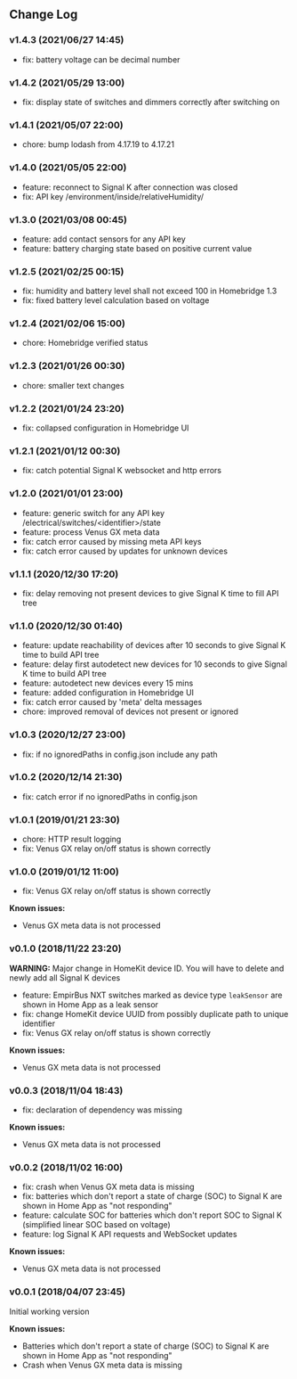 ## Change Log

### v1.4.3 (2021/06/27 14:45)
- fix: battery voltage can be decimal number

### v1.4.2 (2021/05/29 13:00)
- fix: display state of switches and dimmers correctly after switching on

### v1.4.1 (2021/05/07 22:00)
- chore: bump lodash from 4.17.19 to 4.17.21

### v1.4.0 (2021/05/05 22:00)
- feature: reconnect to Signal K after connection was closed
- fix: API key /environment/inside/relativeHumidity/

### v1.3.0 (2021/03/08 00:45)
- feature: add contact sensors for any API key
- feature: battery charging state based on positive current value

### v1.2.5 (2021/02/25 00:15)
- fix: humidity and battery level shall not exceed 100 in Homebridge 1.3
- fix: fixed battery level calculation based on voltage

### v1.2.4 (2021/02/06 15:00)
- chore: Homebridge verified status

### v1.2.3 (2021/01/26 00:30)
- chore: smaller text changes

### v1.2.2 (2021/01/24 23:20)
- fix: collapsed configuration in Homebridge UI

### v1.2.1 (2021/01/12 00:30)
- fix: catch potential Signal K websocket and http errors

### v1.2.0 (2021/01/01 23:00)
- feature: generic switch for any API key /electrical/switches/\<identifier\>/state
- feature: process Venus GX meta data
- fix: catch error caused by missing meta API keys
- fix: catch error caused by updates for unknown devices

### v1.1.1 (2020/12/30 17:20)
- fix: delay removing not present devices to give Signal K time to fill API tree

### v1.1.0 (2020/12/30 01:40)
- feature: update reachability of devices after 10 seconds to give Signal K time to build API tree
- feature: delay first autodetect new devices for 10 seconds to give Signal K time to build API tree
- feature: autodetect new devices every 15 mins
- feature: added configuration in Homebridge UI
- fix: catch error caused by 'meta' delta messages  
- chore: improved removal of devices not present or ignored

### v1.0.3 (2020/12/27 23:00)
- fix: if no ignoredPaths in config.json include any path

### v1.0.2 (2020/12/14 21:30)
- fix: catch error if no ignoredPaths in config.json

### v1.0.1 (2019/01/21 23:30)
- chore: HTTP result logging
- fix: Venus GX relay on/off status is shown correctly

### v1.0.0 (2019/01/12 11:00)
- fix: Venus GX relay on/off status is shown correctly

**Known issues:**
- Venus GX meta data is not processed

### v0.1.0 (2018/11/22 23:20)
**WARNING:** Major change in HomeKit device ID. You will have to delete and newly add all Signal K devices
- feature: EmpirBus NXT switches marked as device type `leakSensor` are shown in Home App as a leak sensor
- fix: change HomeKit device UUID from possibly duplicate path to unique identifier
- fix: Venus GX relay on/off status is shown correctly

**Known issues:**
- Venus GX meta data is not processed

### v0.0.3 (2018/11/04 18:43)
- fix: declaration of dependency was missing

**Known issues:**
- Venus GX meta data is not processed

### v0.0.2 (2018/11/02 16:00)
- fix: crash when Venus GX meta data is missing
- fix: batteries which don't report a state of charge (SOC) to Signal K are shown in Home App as "not responding"
- feature: calculate SOC for batteries which don't report SOC to Signal K (simplified linear SOC based on voltage)
- feature: log Signal K API requests and WebSocket updates

**Known issues:**
- Venus GX meta data is not processed

### v0.0.1 (2018/04/07 23:45)
 Initial working version  

 **Known issues:**
 - Batteries which don't report a state of charge (SOC) to Signal K are shown in Home App as "not responding"
 - Crash when Venus GX meta data is missing
